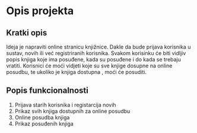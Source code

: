 
# Opis projekta
## Kratki opis
Ideja je napraviti online stranicu knjižnice. Dakle da bude prijava korisnika u sustav, novih ili već registriranih korisnika. Svakom korisinku će biti vidljiv popis knjiga koje ima posuđene, kada su posuđene i do kada se trebaju vratiti. Korisnici će moći vidjeti koje su sve knjige dosupne na online posudbu, te ukoliko je knjiga dostupna , moći će posuditi. 

## Popis funkcionalnosti
1. Prijava starih korisnika i registarcija novih
2. Prikaz svih knjiga dostupnih za online posudbu
3. Online posudba knjiga
4. Prikaz posuđenih knjiga

